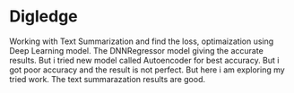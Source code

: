 # Digledge
Working with Text Summarization and find the loss, optimaization using Deep Learning model.
The DNNRegressor model giving the accurate results.
But i tried new model called Autoencoder for best accuracy. But i got poor accuracy and the result is not perfect. But here i am exploring my tried work.
The text summarazation results are good.
